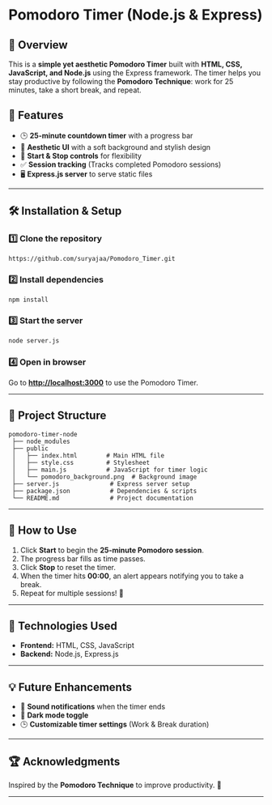 # Pomodoro Timer (Node.js & Express)

## 📌 Overview
This is a **simple yet aesthetic Pomodoro Timer** built with **HTML, CSS, JavaScript, and Node.js** using the Express framework. The timer helps you stay productive by following the **Pomodoro Technique**: work for 25 minutes, take a short break, and repeat.

## 🚀 Features
- 🕒 **25-minute countdown timer** with a progress bar
- 🎨 **Aesthetic UI** with a soft background and stylish design
- 🎯 **Start & Stop controls** for flexibility
- ✅ **Session tracking** (Tracks completed Pomodoro sessions)
- 🖥 **Express.js server** to serve static files

---

## 🛠 Installation & Setup

### 1️⃣ Clone the repository
```bash
https://github.com/suryajaa/Pomodoro_Timer.git
```

### 2️⃣ Install dependencies
```bash
npm install
```

### 3️⃣ Start the server
```bash
node server.js
```

### 4️⃣ Open in browser
Go to **[http://localhost:3000](http://localhost:3000)** to use the Pomodoro Timer.

---

## 📂 Project Structure
```
pomodoro-timer-node
 ├── node_modules
 ├── public
 │   ├── index.html        # Main HTML file
 │   ├── style.css         # Stylesheet
 │   ├── main.js           # JavaScript for timer logic
 │   └── pomodoro_background.png  # Background image
 ├── server.js              # Express server setup
 ├── package.json           # Dependencies & scripts
 └── README.md              # Project documentation
```

---

## 📝 How to Use
1. Click **Start** to begin the **25-minute Pomodoro session**.
2. The progress bar fills as time passes.
3. Click **Stop** to reset the timer.
4. When the timer hits **00:00**, an alert appears notifying you to take a break.
5. Repeat for multiple sessions! 🎯

---

## 📌 Technologies Used
- **Frontend:** HTML, CSS, JavaScript
- **Backend:** Node.js, Express.js

---

## 💡 Future Enhancements
- 🔔 **Sound notifications** when the timer ends
- 🌙 **Dark mode toggle**
- 🕒 **Customizable timer settings** (Work & Break duration)

---

## 🏆 Acknowledgments
Inspired by the **Pomodoro Technique** to improve productivity. 🚀

---


